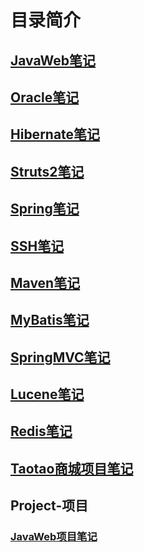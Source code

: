 # 目录简介
## [JavaWeb笔记](/note/JavaWeb/javaweb.html)
## [Oracle笔记](/note/Oracle/Oracle.html)
## [Hibernate笔记](/note/Hibernate/Hibernate.html)
## [Struts2笔记](/note/Struts2/Struts2.html)
## [Spring笔记](/note/Spring/Spring.html)
## [SSH笔记](/note/SSH/SSH.html)
## [Maven笔记](/note/Maven/Maven.html)
## [MyBatis笔记](/note/MyBatis/MyBatis.html)
## [SpringMVC笔记](/note/SpringMVC/SpringMVC.html)
## [Lucene笔记](/note/Lucene/Lucene.html)
## [Redis笔记](/note/Redis/Redis.html)
## [Taotao商城项目笔记](/note/TaotaoProject/TaotaoProject.html)
## Project-项目
### [JavaWeb项目笔记](/note/Project/JavaWeb/JavaWeb.html)
